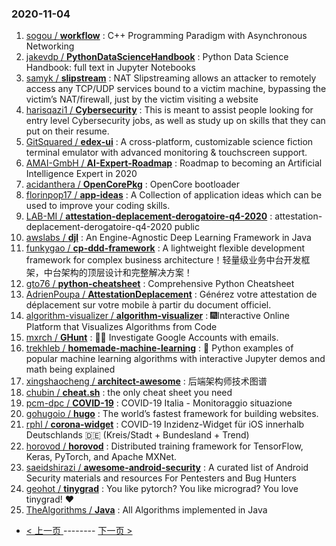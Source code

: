 ### 2020-11-04 
1. [
        sogou /
**workflow**](https://github.com/sogou/workflow) : C++ Programming Paradigm with Asynchronous Networking
1. [
        jakevdp /
**PythonDataScienceHandbook**](https://github.com/jakevdp/PythonDataScienceHandbook) : Python Data Science Handbook: full text in Jupyter Notebooks
1. [
        samyk /
**slipstream**](https://github.com/samyk/slipstream) : NAT Slipstreaming allows an attacker to remotely access any TCP/UDP services bound to a victim machine, bypassing the victim’s NAT/firewall, just by the victim visiting a website
1. [
        harisqazi1 /
**Cybersecurity**](https://github.com/harisqazi1/Cybersecurity) : This is meant to assist people looking for entry level Cybersecurity jobs, as well as study up on skills that they can put on their resume.
1. [
        GitSquared /
**edex-ui**](https://github.com/GitSquared/edex-ui) : A cross-platform, customizable science fiction terminal emulator with advanced monitoring & touchscreen support.
1. [
        AMAI-GmbH /
**AI-Expert-Roadmap**](https://github.com/AMAI-GmbH/AI-Expert-Roadmap) : Roadmap to becoming an Artificial Intelligence Expert in 2020
1. [
        acidanthera /
**OpenCorePkg**](https://github.com/acidanthera/OpenCorePkg) : OpenCore bootloader
1. [
        florinpop17 /
**app-ideas**](https://github.com/florinpop17/app-ideas) : A Collection of application ideas which can be used to improve your coding skills.
1. [
        LAB-MI /
**attestation-deplacement-derogatoire-q4-2020**](https://github.com/LAB-MI/attestation-deplacement-derogatoire-q4-2020) : attestation-deplacement-derogatoire-q4-2020 public
1. [
        awslabs /
**djl**](https://github.com/awslabs/djl) : An Engine-Agnostic Deep Learning Framework in Java
1. [
        funkygao /
**cp-ddd-framework**](https://github.com/funkygao/cp-ddd-framework) : A lightweight flexible development framework for complex business architecture！轻量级业务中台开发框架，中台架构的顶层设计和完整解决方案！
1. [
        gto76 /
**python-cheatsheet**](https://github.com/gto76/python-cheatsheet) : Comprehensive Python Cheatsheet
1. [
        AdrienPoupa /
**AttestationDeplacement**](https://github.com/AdrienPoupa/AttestationDeplacement) : Générez votre attestation de déplacement sur votre mobile à partir du document officiel.
1. [
        algorithm-visualizer /
**algorithm-visualizer**](https://github.com/algorithm-visualizer/algorithm-visualizer) : 🎆Interactive Online Platform that Visualizes Algorithms from Code
1. [
        mxrch /
**GHunt**](https://github.com/mxrch/GHunt) : 🕵️‍♂️ Investigate Google Accounts with emails.
1. [
        trekhleb /
**homemade-machine-learning**](https://github.com/trekhleb/homemade-machine-learning) : 🤖 Python examples of popular machine learning algorithms with interactive Jupyter demos and math being explained
1. [
        xingshaocheng /
**architect-awesome**](https://github.com/xingshaocheng/architect-awesome) : 后端架构师技术图谱
1. [
        chubin /
**cheat.sh**](https://github.com/chubin/cheat.sh) : the only cheat sheet you need
1. [
        pcm-dpc /
**COVID-19**](https://github.com/pcm-dpc/COVID-19) : COVID-19 Italia - Monitoraggio situazione
1. [
        gohugoio /
**hugo**](https://github.com/gohugoio/hugo) : The world’s fastest framework for building websites.
1. [
        rphl /
**corona-widget**](https://github.com/rphl/corona-widget) : COVID-19 Inzidenz-Widget für iOS innerhalb Deutschlands 🇩🇪 (Kreis/Stadt + Bundesland + Trend)
1. [
        horovod /
**horovod**](https://github.com/horovod/horovod) : Distributed training framework for TensorFlow, Keras, PyTorch, and Apache MXNet.
1. [
        saeidshirazi /
**awesome-android-security**](https://github.com/saeidshirazi/awesome-android-security) : A curated list of Android Security materials and resources For Pentesters and Bug Hunters
1. [
        geohot /
**tinygrad**](https://github.com/geohot/tinygrad) : You like pytorch? You like micrograd? You love tinygrad! ❤️
1. [
        TheAlgorithms /
**Java**](https://github.com/TheAlgorithms/Java) : All Algorithms implemented in Java 

- [ < 上一页 ](https://github.com/able8/github-trending-daily-record/blob/master/2020-11-03.md) -------- [ 下一页 > ](https://github.com/able8/github-trending-daily-record/blob/master/2020-11-05.md)
